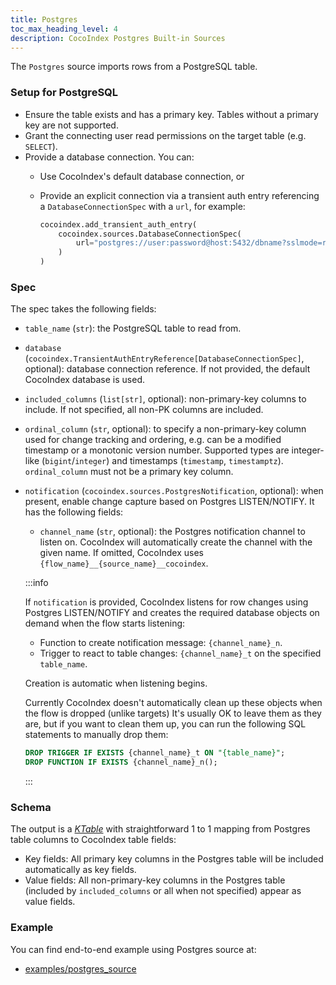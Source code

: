 ```yaml
---
title: Postgres
toc_max_heading_level: 4
description: CocoIndex Postgres Built-in Sources
---
```


The `Postgres` source imports rows from a PostgreSQL table.

### Setup for PostgreSQL

*   Ensure the table exists and has a primary key. Tables without a primary key are not supported.
*   Grant the connecting user read permissions on the target table (e.g. `SELECT`).
*   Provide a database connection. You can:
    *   Use CocoIndex's default database connection, or
    *   Provide an explicit connection via a transient auth entry referencing a `DatabaseConnectionSpec` with a `url`, for example:

        ```python
        cocoindex.add_transient_auth_entry(
            cocoindex.sources.DatabaseConnectionSpec(
                url="postgres://user:password@host:5432/dbname?sslmode=require",
            )
        )
        ```

### Spec

The spec takes the following fields:

*   `table_name` (`str`): the PostgreSQL table to read from.
*   `database` (`cocoindex.TransientAuthEntryReference[DatabaseConnectionSpec]`, optional): database connection reference. If not provided, the default CocoIndex database is used.
*   `included_columns` (`list[str]`, optional): non-primary-key columns to include. If not specified, all non-PK columns are included.
*   `ordinal_column` (`str`, optional): to specify a non-primary-key column used for change tracking and ordering, e.g. can be a modified timestamp or a monotonic version number. Supported types are integer-like (`bigint`/`integer`) and timestamps (`timestamp`, `timestamptz`).
    `ordinal_column` must not be a primary key column.
*   `notification` (`cocoindex.sources.PostgresNotification`, optional): when present, enable change capture based on Postgres LISTEN/NOTIFY. It has the following fields:
    *   `channel_name` (`str`, optional): the Postgres notification channel to listen on. CocoIndex will automatically create the channel with the given name. If omitted, CocoIndex uses `{flow_name}__{source_name}__cocoindex`.

    :::info

    If `notification` is provided, CocoIndex listens for row changes using Postgres LISTEN/NOTIFY and creates the required database objects on demand when the flow starts listening:

    - Function to create notification message: `{channel_name}_n`.
    - Trigger to react to table changes: `{channel_name}_t` on the specified `table_name`.

    Creation is automatic when listening begins.

    Currently CocoIndex doesn't automatically clean up these objects when the flow is dropped (unlike targets)
    It's usually OK to leave them as they are, but if you want to clean them up, you can run the following SQL statements to manually drop them:

    ```sql
    DROP TRIGGER IF EXISTS {channel_name}_t ON "{table_name}";
    DROP FUNCTION IF EXISTS {channel_name}_n();
    ```

    :::

### Schema

The output is a [*KTable*](/docs/core/data_types#ktable) with straightforward 1 to 1 mapping from Postgres table columns to CocoIndex table fields:

*   Key fields: All primary key columns in the Postgres table will be included automatically as key fields.
*   Value fields: All non-primary-key columns in the Postgres table (included by `included_columns` or all when not specified) appear as value fields.

### Example

You can find end-to-end example using Postgres source at:
*   [examples/postgres_source](https://github.com/cocoindex-io/cocoindex/tree/main/examples/postgres_source)
